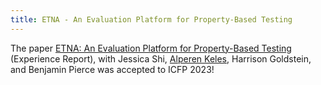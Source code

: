 ```yaml
---
title: ETNA - An Evaluation Platform for Property-Based Testing
---
```


The paper [ETNA: An Evaluation Platform for Property-Based
Testing](/pdf/ETNA.pdf) (Experience Report), with Jessica Shi,
[Alperen Keles](https://alperenkeles.com/about/), Harrison Goldstein,
and Benjamin Pierce was accepted to ICFP 2023!

